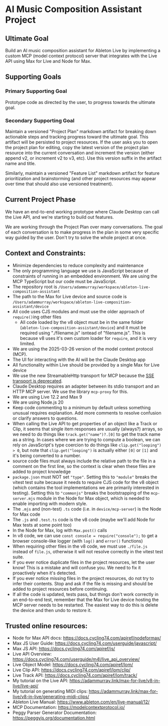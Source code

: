 # AI Music Composition Assistant Project

## Ultimate Goal

Build an AI music composition assistant for Ableton Live by implementing a custom MCP (model context protocol) server
that integrates with the Live API using Max for Live and Node for Max.

## Supporting Goals

### Primary Supporting Goal

Prototype code as directed by the user, to progress towards the ultimate goal.

### Secondary Supporting Goal

Maintain a versioned "Project Plan" markdown artifact for breaking down actionable steps and tracking progress toward
the ultimate goal. This artifact will be persisted to project resources. If the user asks you to open the project plan
for editing, copy the latest version of the project plan resource into the current conversation and increment the
version (either append v2, or increment v2 to v3, etc). Use this version suffix in the artifact name and title.

Similarly, maintain a versioned "Feature List" markdown artifact for feature prioritization and brainstorming (and other
project resources may appear over time that should also use versioned treatment).

## Current Project Phase

We have an end-to-end working prototype where Claude Desktop can call the Live API, and we're starting to build out
features.

We are working through the Project Plan over many conversations. The goal of each conversation is to make progress in
the plan in some very specific way guided by the user. Don't try to solve the whole project at once.

## Context and Constraints:

- Minimize dependencies to reduce complexity and maintenance
- The only programming language we use is JavaScript because of constraints of running in an embedded environment. We
  are using the MCP TypeScript but our code must be JavaScript.
- The repository root is `/Users/adammurray/workspace/ableton-live-composition-assistant`
- The path to the Max for Live device and source code is
  `/Users/adammurray/workspace/ableton-live-composition-assistant/device`
- All code uses CJS modules and must use the older approach of `require()`ing other files
  - All code loaded by the v8 object must be in the same folder (`ableton-live-composition-assistant/device`) and it
    must be required using "./filename.js" isntead of "filename.js". This is because v8 uses it's own custom loader for
    `require`, and it is very limited.
- We are using the 2025-03-26 version of the model context protocol (MCP).
- The UI for interacting with the AI will be the Claude Desktop app
- All functionality within Live should be provided by a single Max for Live device
- We use the new StreamableHttp transport for MCP because the
  [SSE transport is deprecated](https://github.com/modelcontextprotocol/typescript-sdk?tab=readme-ov-file#backwards-compatibility).
- Claude Desktop requires an adapter between its stdio transport and an HTTP MCP server. We use the library `mcp-proxy`
  for this.
- We are using Live 12.2 and Max 9
- We are using Node.js 20
- Keep code commenting to a minimum by default unless something unusual requires explanation. Add more comments to
  resolve confusion or clarify answers to questions.
- When calling the Live API to get properties of an object like a Track or Clip, it seems that single item responses are
  usually (always?) arrays, so we need to do things like `track.get("name")?.[0]` to get the track name as a string. In
  cases where we are trying to compute a boolean, we can rely on JavaScript's type coercion to do things like
  `clip.get("looping") > 0`, but note that `clip.get("looping")` is actually either `[0]` or `[1]` and it's being
  converted to a number.
- source code files must always include the relative path to the file in a comment on the first line, so the context is
  clear when these files are added to project knowledge
- `package.json` must NOT set `"type"`. Setting this to `"module"` breaks the vitest test suite because it needs to
  require CJS code for the v8 object (which contains the tool implementations we are primarily interested in testing).
  Setting this to `"commonjs"` breaks the bootstrapping of the `mcp-server.mjs` module in the Node for Max object, which
  is needed to enable importing with modern style.
- The `.mjs` and (non-test) `.ts` code (i.e. in `device/mcp-server`) is the Node for Max code
- The `.js` and `.test.ts` code is the v8 code (maybe we'll add Node for Max tests at some point too)
- In the Node for Max, log with `Max.post()` calls
- In v8 code, we can use `const console = require("console");` to get a browser console-like logger (with `log()` and
  `error()` functions)
- When requiring other files in the v8 code, we must use `./file.js` instead of `file.js`, otherwise it will not resolve
  correctly in the vitest test suite.
- If you ever notice duplicate files in the project resources, let the user know! This is a mistake and will confuse
  you. We need to fix it proactively when it's detected.
- If you ever notice missing files in the project resources, do not try to infer their contents. Stop and ask if the
  file is missing and should be added to project resources before continuing.
- If all the code is updated, tests pass, but things don't work correctly in an end-to-end test, remember that the Max
  for Live device hosting the MCP server needs to be restarted. The easiest way to do this is delete the device and then
  undo to restore it.

## Trusted online resources:

- Node for Max API docs: https://docs.cycling74.com/apiref/nodeformax/
- Max JS User Guide: https://docs.cycling74.com/userguide/javascript/
- Max JS API: https://docs.cycling74.com/apiref/js/
- Live API Overview: https://docs.cycling74.com/userguide/m4l/live_api_overview/
- Live Object Model: https://docs.cycling74.com/apiref/lom/
- Live Clip API: https://docs.cycling74.com/apiref/lom/clip/
- Live Track API: https://docs.cycling74.com/apiref/lom/track/
- My tutorial on the Live API: https://adammurray.link/max-for-live/v8-in-live/live-api/
- My tutorial on generating MIDI clips: https://adammurray.link/max-for-live/v8-in-live/generating-midi-clips/
- Ableton Live Manual: https://www.ableton.com/en/live-manual/12/
- MCP Documentation: https://modelcontextprotocol.io/
- Peggy Parser Generator Documentation: https://peggyjs.org/documentation.html
